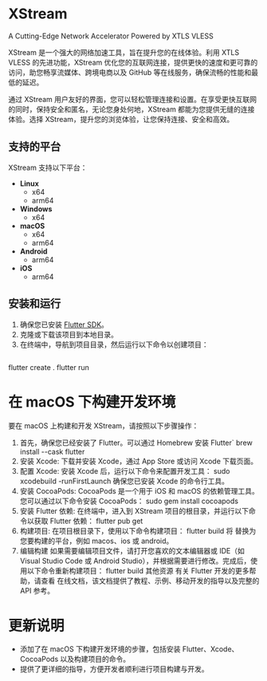 # XStream

A Cutting-Edge Network Accelerator Powered by XTLS VLESS

XStream 是一个强大的网络加速工具，旨在提升您的在线体验。利用 XTLS VLESS 的先进功能，XStream 优化您的互联网连接，提供更快的速度和更可靠的访问，助您畅享流媒体、跨境电商以及 GitHub 等在线服务，确保流畅的性能和最低的延迟。

通过 XStream 用户友好的界面，您可以轻松管理连接和设置。在享受更快互联网的同时，保持安全和匿名，无论您身处何地，XStream 都能为您提供无缝的连接体验。选择 XStream，提升您的浏览体验，让您保持连接、安全和高效。

## 支持的平台

XStream 支持以下平台：

- **Linux**
  - x64
  - arm64
- **Windows**
  - x64
- **macOS**
  - x64
  - arm64
- **Android**
  - arm64
- **iOS**
  - arm64

## 安装和运行

1. 确保您已安装 [Flutter SDK](https://flutter.dev/docs/get-started/install)。
2. 克隆或下载该项目到本地目录。
3. 在终端中，导航到项目目录，然后运行以下命令以创建项目：
   ```bash
flutter create .
flutter run

# 在 macOS 下构建开发环境

要在 macOS 上构建和开发 XStream，请按照以下步骤操作：
1. 首先，确保您已经安装了 Flutter。可以通过 Homebrew 安装 Flutter`
    brew install --cask flutter
2. 安装 Xcode: 下载并安装 Xcode，通过 App Store 或访问 Xcode 下载页面。
3. 配置 Xcode: 安装 Xcode 后，运行以下命令来配置开发工具：
    sudo xcodebuild -runFirstLaunch
确保您已安装 Xcode 的命令行工具。
4. 安装 CocoaPods: CocoaPods 是一个用于 iOS 和 macOS 的依赖管理工具。您可以通过以下命令安装 CocoaPods：
    sudo gem install cocoapods
5. 安装 Flutter 依赖: 在终端中，进入到 XStream 项目的根目录，并运行以下命令以获取 Flutter 依赖：
    flutter pub get
6. 构建项目: 在项目根目录下，使用以下命令构建项目：
    flutter build <platform>
将 <platform> 替换为您要构建的平台，例如 macos、ios 或 android。
7. 编辑构建
如果需要编辑项目文件，请打开您喜欢的文本编辑器或 IDE（如 Visual Studio Code 或 Android Studio），并根据需要进行修改。完成后，使用以下命令重新构建项目：
    flutter build <platform>
其他资源
有关 Flutter 开发的更多帮助，请查看 在线文档，该文档提供了教程、示例、移动开发的指导以及完整的 API 参考。


# 更新说明
- 添加了在 macOS 下构建开发环境的步骤，包括安装 Flutter、Xcode、CocoaPods 以及构建项目的命令。
- 提供了更详细的指导，方便开发者顺利进行项目构建与开发。
